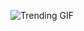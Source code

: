 
<!-- GIF_SECTION -->
![Trending GIF](https://media2.giphy.com/media/v1.Y2lkPThiYjIxNzcyZ2R3eTRmbXU2N2kyMmFhMDZmcW85ZHdsMmY0cXN2bWpkdzVoNmxvdiZlcD12MV9naWZzX3NlYXJjaCZjdD1n/2u4ExwAuGozwR1kWEg/giphy.gif)
<!-- END_GIF_SECTION -->
